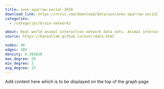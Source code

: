 ```yaml
---
title: aves-sparrow-social-2010 
download_link: https://nrvis.com/download/data/asn/aves-sparrow-social-2010.zip
categories:
  - /categories/brain-networks

about: Real-world animal interaction network data sets. Animal interaction data from published studies of wild, captive, and domesticated animals.
source: https://bansallab.github.io/asnr/data.html

nodes: 40
edges: 305
density: 0.391026
max_degree: 29
min_degree: 3
avg_degree: 15
---
```

Add content here which is to be displayed on the top of the graph page